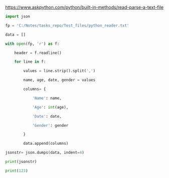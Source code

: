 https://www.askpython.com/python/built-in-methods/read-parse-a-text-file

```python
import json

fp = 'C:/Notes/tasks_repo/Test_files/python_reader.txt'

data = []

with open(fp, 'r') as f:

    header = f.readline()

    for line in f:

        values = line.strip().split(',')

        name, age, date, gender = values

        columns= {

            'Name': name,

            'Age': int(age),

            'Date': date,

            'Gender': gender

        }

        data.append(columns)

jsonstr= json.dumps(data, indent=4)

print(jsonstr)
```

```python
print(123)
```